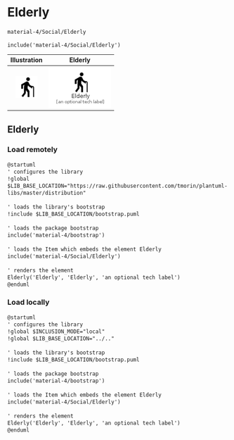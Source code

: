 # Elderly


```text
material-4/Social/Elderly
```

```text
include('material-4/Social/Elderly')
```



| Illustration | Elderly |
| :---: | :---: |
| ![illustration for Illustration](../../material-4/Social/Elderly.png) | ![illustration for Elderly](../../material-4/Social/Elderly.Local.png) |




## Elderly

### Load remotely
```plantuml
@startuml
' configures the library
!global $LIB_BASE_LOCATION="https://raw.githubusercontent.com/tmorin/plantuml-libs/master/distribution"

' loads the library's bootstrap
!include $LIB_BASE_LOCATION/bootstrap.puml

' loads the package bootstrap
include('material-4/bootstrap')

' loads the Item which embeds the element Elderly
include('material-4/Social/Elderly')

' renders the element
Elderly('Elderly', 'Elderly', 'an optional tech label')
@enduml
```

### Load locally
```plantuml
@startuml
' configures the library
!global $INCLUSION_MODE="local"
!global $LIB_BASE_LOCATION="../.."

' loads the library's bootstrap
!include $LIB_BASE_LOCATION/bootstrap.puml

' loads the package bootstrap
include('material-4/bootstrap')

' loads the Item which embeds the element Elderly
include('material-4/Social/Elderly')

' renders the element
Elderly('Elderly', 'Elderly', 'an optional tech label')
@enduml
```

